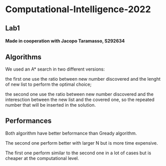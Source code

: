 # Computational-Intelligence-2022

## Lab1

#### Made in cooperation with Jacopo Taramasso, S292634

## Algorithms

We used an A* search in two different versions:

the first one use the ratio between new number discovered and the lenght of new list to perform the optimal choice;

the second one use the ratio between new number discovered and the interesction between the new list and the covered one, so the repeated number that will be inserted in the solution.


## Performances

Both algorithm have better beformance than Gready algorithm.

The second one perform better with larger N but is more time expensive.

The first one perform similar to the second one in a lot of cases but is cheaper at the computational level.
